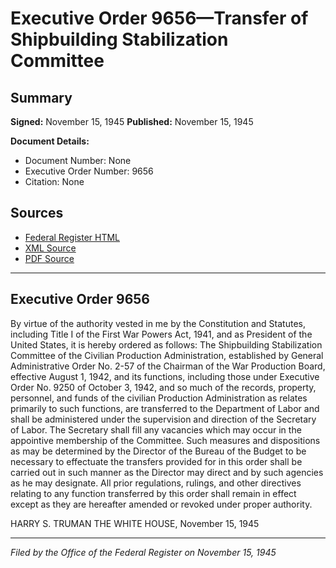 # Executive Order 9656—Transfer of Shipbuilding Stabilization Committee

## Summary

**Signed:** November 15, 1945
**Published:** November 15, 1945

**Document Details:**
- Document Number: None
- Executive Order Number: 9656
- Citation: None

## Sources
- [Federal Register HTML](https://www.presidency.ucsb.edu/documents/executive-order-9656-transfer-shipbuilding-stabilization-committee)
- [XML Source](None)
- [PDF Source](None)

---

## Executive Order 9656

By virtue of the authority vested in me by the Constitution and Statutes, including Title I of the First War Powers Act, 1941, and as President of the United States, it is hereby ordered as follows:
The Shipbuilding Stabilization Committee of the Civilian Production Administration, established by General Administrative Order No. 2-57 of the Chairman of the War Production Board, effective August 1, 1942, and its functions, including those under Executive Order No. 9250 of October 3, 1942, and so much of the records, property, personnel, and funds of the civilian Production Administration as relates primarily to such functions, are transferred to the Department of Labor and shall be administered under the supervision and direction of the Secretary of Labor. The Secretary shall fill any vacancies which may occur in the appointive membership of the Committee. Such measures and dispositions as may be determined by the Director of the Bureau of the Budget to be necessary to effectuate the transfers provided for in this order shall be carried out in such manner as the Director may direct and by such agencies as he may designate. All prior regulations, rulings, and other directives relating to any function transferred by this order shall remain in effect except as they are hereafter amended or revoked under proper authority.

HARRY S. TRUMAN
THE WHITE HOUSE,
November 15, 1945

---

*Filed by the Office of the Federal Register on November 15, 1945*
